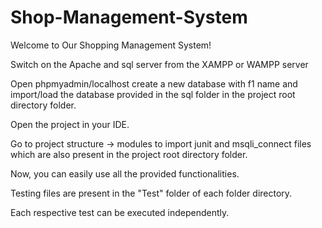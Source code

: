 # Shop-Management-System

Welcome to Our Shopping Management System!

Switch on the Apache and sql server from the XAMPP or WAMPP server

Open phpmyadmin/localhost create a new database with f1 name and import/load the database provided in the sql folder in the project root directory folder.

Open the project in your IDE.

Go to project structure -> modules to import junit and msqli_connect files which are also present in the project root directory folder.

Now, you can easily use all the provided functionalities.

Testing files are present in the "Test" folder of each folder directory.

Each respective test can be executed independently.
